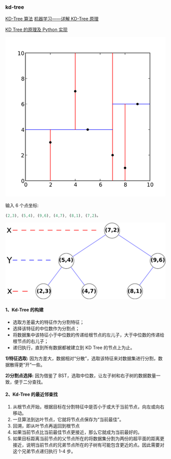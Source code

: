 ### kd-tree

[KD-Tree 算法](https://blog.csdn.net/ye1215172385/article/details/80214776)
[机器学习——详解 KD-Tree 原理](https://www.cnblogs.com/techflow/p/12658354.html)

[KD Tree 的原理及 Python 实现](https://zhuanlan.zhihu.com/p/45346117?utm_source=wechat_session&utm_medium=social&utm_oi=984539009145569280)

![alt](./img/001.png)

输入 6 个点坐标:

```js
(2,3), (5,4), (9,6), (4,7), (8,1), (7,2)。
```

![alt](./img/002.png)

#### 1、Kd-Tree 的构建

- 选取方差最大的特征作为分割特征；
- 选择该特征的中位数作为分割点；
- 将数据集中该特征小于中位数的传递给根节点的左儿子，大于中位数的传递给根节点的右儿子；
- 递归执行，直到所有数据都被建立到 KD Tree 的节点上为止。

**1)特征选取:**
因为方差大，数据相对“分散”，选取该特征来对数据集进行分割，数据散得更“开”一些。

**2)分割点选择:**
因为借鉴了 BST，选取中位数，让左子树和右子树的数据数量一致，便于二分查找。

#### 2、Kd-Tree 的最近邻查找

1. 从根节点开始，根据目标在分割特征中是否小于或大于当前节点，向左或向右移动。
2. 一旦算法到达叶节点，它就将节点点保存为“当前最佳”。
3. 回溯，即从叶节点再返回到根节点
4. 如果当前节点比当前最佳节点更接近，那么它就成为当前最好的。
5. 如果目标距离当前节点的父节点所在的将数据集分割为两份的超平面的距离更接近，说明当前节点的兄弟节点所在的子树有可能包含更近的点。因此需要对这个兄弟节点递归执行 1-4 步。
